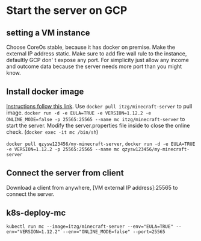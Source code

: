 # Start the server on GCP
## setting a VM instance
Choose CoreOs stable, because it has docker on premise. 
Make the external IP address static.
Make sure to add fire wall rule to the instance, defaultly GCP don' t expose any port.
For simplicity just allow any income and outcome data because the server needs more port than you might know.

## Install docker image
[Instructions follow this link](https://hub.docker.com/r/itzg/minecraft-server/).
Use ```docker pull itzg/minecraft-server``` to pull image. ```docker run -d -e EULA=TRUE -e VERSION=1.12.2 -e ONLINE_MODE=false -p 25565:25565 --name mc itzg/minecraft-server```
to start the server. Modify the server.properties file inside to close the online check. (```docker exec -it mc /bin/sh```)

```docker pull qzysw123456/my-minecraft-server```, ```docker run -d -e EULA=TRUE -e VERSION=1.12.2 -p 25565:25565 --name mc qzysw123456/my-minecraft-server```
## Connect the server from client
Download a client from anywhere, [VM external IP address]:25565 to connect the server.

## k8s-deploy-mc
 ```kubectl run mc --image=itzg/minecraft-server --env="EULA=TRUE" --env="VERSION=1.12.2" --env="ONLINE_MODE=false" --port=25565```

